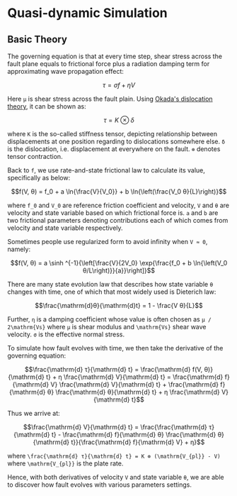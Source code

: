 # Quasi-dynamic Simulation

## Basic Theory
The governing equation is that at every time step, shear stress across the fault plane equals to frictional force plus a radiation damping term for approximating wave propagation effect:

```math
τ = σf + ηV
```

Here ``μ`` is shear stress across the fault plain. Using [Okada's dislocation theory](http://www.bosai.go.jp/study/application/dc3d/DC3Dhtml_E.html), it can be shown as:

```math
τ = K ⊗ δ
```

where ``K`` is the so-called stiffness tensor, depicting relationship between displacements at one position regarding to dislocations somewhere else. ``δ`` is the dislocation, i.e. displacement at everywhere on the fault. ``⊗`` denotes tensor contraction.

Back to ``f``, we use rate-and-state frictional law to calculate its value, specifically as below:

```math
f(V, θ) = f_0 + a \ln{\frac{V}{V_0}} + b \ln{\left(\frac{V_0 θ}{L}\right)}
```

where ``f_0`` and ``V_0`` are reference friction coefficient and velocity, ``V`` and ``θ`` are velocity and state variable based on which frictional force is. ``a`` and ``b`` are two frictional parameters denoting contributions each of which comes from velocity and state variable respectively.

Sometimes people use regularized form to avoid infinity when ``V ≈ 0``, namely:

```math
f(V, θ) = a \sinh ^{-1}{\left[\frac{V}{2V_0} \exp{\frac{f_0 + b \ln{\left(V_0 θ/L\right)}}{a}}\right]}
```

There are many state evolution law that describes how state variable ``θ`` changes with time, one of which that most widely used is Dieterich law:

```math
\frac{\mathrm{d}θ}{\mathrm{d}t} = 1 - \frac{V θ}{L}
```

Further, ``η`` is a damping coefficient whose value is often chosen as ``μ / 2\mathrm{Vs}`` where ``μ`` is shear modulus and ``\mathrm{Vs}`` shear wave velocity. ``σ`` is the effective normal stress.

To simulate how fault evolves with time, we then take the derivative of the governing equation:

```math
\frac{\mathrm{d} τ}{\mathrm{d} t} = \frac{\mathrm{d} f(V, θ)}{\mathrm{d} t} + η \frac{\mathrm{d} V}{\mathrm{d} t}
= \frac{\mathrm{d} f}{\mathrm{d} V} \frac{\mathrm{d} V}{\mathrm{d} t} + \frac{\mathrm{d} f}{\mathrm{d} θ} \frac{\mathrm{d} θ}{\mathrm{d} t} + η \frac{\mathrm{d} V}{\mathrm{d} t}
```

Thus we arrive at:
```math
\frac{\mathrm{d} V}{\mathrm{d} t} = \frac{\frac{\mathrm{d} τ}{\mathrm{d} t} - \frac{\mathrm{d} f}{\mathrm{d} θ} \frac{\mathrm{d} θ}{\mathrm{d} t}}{\frac{\mathrm{d} f}{\mathrm{d} V} + η}
```

where ``\frac{\mathrm{d} τ}{\mathrm{d} t} = K ⊗ (\mathrm{V_{pl}} - V)`` where ``\mathrm{V_{pl}}`` is the plate rate.

Hence, with both derivatives of velocity ``V`` and state variable ``θ``, we are able to discover how fault evolves with various parameters settings.
